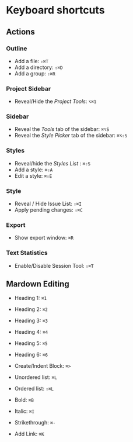 
# Keyboard shortcuts

## Actions 

### Outline 

- Add a file: `⇧⌘T` 
- Add a directory: `⇧⌘D` 
- Add a group: `⇧⌘R` 

### Project Sidebar

- Reveal/Hide the _Project Tools_: `⌥⌘1`

### Sidebar

- Reveal the _Tools_ tab of the sidebar: `⌘⌥S`
- Reveal the _Style Picker_ tab of the sidebar: `⌘⌥⇧S`

### Styles 

- Reveal/hide the _Styles List_ : `⌘⇧S`
- Add a style: `⌘⇧A`
- Edit a style: `⌘⇧E`

### Style 

- Reveal / Hide Issue List: `⇧⌘I`
- Apply pending changes: `⇧⌘C`

### Export 

- Show export window: `⌘R`


### Text Statistics

- Enable/Disable Session Tool: `⇧⌘T`

## Mardown Editing  

- Heading 1: `⌘1`
- Heading 2: `⌘2`
- Heading 3: `⌘3`
- Heading 4: `⌘4`
- Heading 5: `⌘5`
- Heading 6: `⌘6`

- Create/Indent Block: `⌘>`

- Unordered list: `⌘L`
- Ordered list: `⇧⌘L`

- Bold: `⌘B`
- Italic: `⌘I`
- Strikethrough: `⌘-`
- Add Link: `⌘K`
